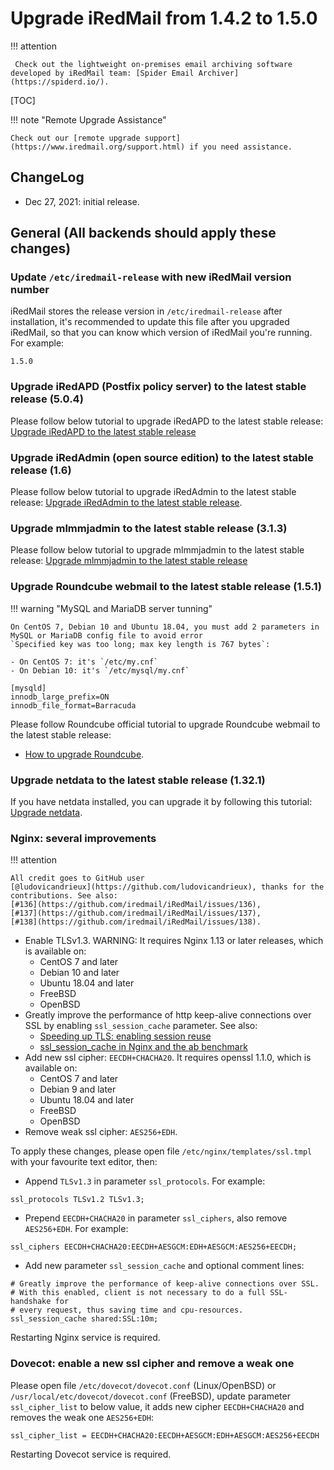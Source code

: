 # Upgrade iRedMail from 1.4.2 to 1.5.0

!!! attention

	 Check out the lightweight on-premises email archiving software developed by iRedMail team: [Spider Email Archiver](https://spiderd.io/).

[TOC]

!!! note "Remote Upgrade Assistance"

    Check out our [remote upgrade support](https://www.iredmail.org/support.html) if you need assistance.

## ChangeLog

- Dec 27, 2021: initial release.

## General (All backends should apply these changes)

### Update `/etc/iredmail-release` with new iRedMail version number

iRedMail stores the release version in `/etc/iredmail-release` after
installation, it's recommended to update this file after you upgraded iRedMail,
so that you can know which version of iRedMail you're running. For example:

```
1.5.0
```

### Upgrade iRedAPD (Postfix policy server) to the latest stable release (5.0.4)

Please follow below tutorial to upgrade iRedAPD to the latest stable release:
[Upgrade iRedAPD to the latest stable release](./upgrade.iredapd.html)

### Upgrade iRedAdmin (open source edition) to the latest stable release (1.6)

Please follow below tutorial to upgrade iRedAdmin to the latest stable release:
[Upgrade iRedAdmin to the latest stable release](./migrate.or.upgrade.iredadmin.html).

### Upgrade mlmmjadmin to the latest stable release (3.1.3)

Please follow below tutorial to upgrade mlmmjadmin to the latest stable release:
[Upgrade mlmmjadmin to the latest stable release](./upgrade.mlmmjadmin.html)

### Upgrade Roundcube webmail to the latest stable release (1.5.1)

!!! warning "MySQL and MariaDB server tunning"

    On CentOS 7, Debian 10 and Ubuntu 18.04, you must add 2 parameters in
    MySQL or MariaDB config file to avoid error
    `Specified key was too long; max key length is 767 bytes`:

    - On CentOS 7: it's `/etc/my.cnf`
    - On Debian 10: it's `/etc/mysql/my.cnf`

```
[mysqld]
innodb_large_prefix=ON
innodb_file_format=Barracuda
```

Please follow Roundcube official tutorial to upgrade Roundcube webmail to the
latest stable release:

* [How to upgrade Roundcube](https://github.com/roundcube/roundcubemail/wiki/Upgrade).

### Upgrade netdata to the latest stable release (1.32.1)

If you have netdata installed, you can upgrade it by following this tutorial:
[Upgrade netdata](./upgrade.netdata.html).

### Nginx: several improvements

!!! attention

    All credit goes to GitHub user
    [@ludovicandrieux](https://github.com/ludovicandrieux), thanks for the
    contributions. See also:
    [#136](https://github.com/iredmail/iRedMail/issues/136), 
    [#137](https://github.com/iredmail/iRedMail/issues/137),
    [#138](https://github.com/iredmail/iRedMail/issues/138).

- Enable TLSv1.3. WARNING: It requires Nginx 1.13 or later releases, which is
  available on:
    - CentOS 7 and later
    - Debian 10 and later
    - Ubuntu 18.04 and later
    - FreeBSD
    - OpenBSD
- Greatly improve the performance of http keep-alive connections over SSL by
  enabling `ssl_session_cache` parameter. See also:
    - [Speeding up TLS: enabling session reuse](https://vincent.bernat.ch/en/blog/2011-ssl-session-reuse-rfc5077)
    - [ssl_session_cache in Nginx and the ab benchmark](https://www.peterbe.com/plog/ssl_session_cache-ab)
- Add new ssl cipher: `EECDH+CHACHA20`. It requires openssl 1.1.0, which is
  available on:
    - CentOS 7 and later
    - Debian 9 and later
    - Ubuntu 18.04 and later
    - FreeBSD
    - OpenBSD
- Remove weak ssl cipher: `AES256+EDH`.

To apply these changes, please open file `/etc/nginx/templates/ssl.tmpl` with
your favourite text editor, then:

- Append `TLSv1.3` in parameter `ssl_protocols`. For example:

```
ssl_protocols TLSv1.2 TLSv1.3;
```

- Prepend `EECDH+CHACHA20` in parameter `ssl_ciphers`, also remove `AES256+EDH`.
  For example:

```
ssl_ciphers EECDH+CHACHA20:EECDH+AESGCM:EDH+AESGCM:AES256+EECDH;
```

- Add new parameter `ssl_session_cache` and optional comment lines:

```
# Greatly improve the performance of keep-alive connections over SSL.
# With this enabled, client is not necessary to do a full SSL-handshake for
# every request, thus saving time and cpu-resources.
ssl_session_cache shared:SSL:10m;
```

Restarting Nginx service is required.

### Dovecot: enable a new ssl cipher and remove a weak one

Please open file `/etc/dovecot/dovecot.conf` (Linux/OpenBSD) or
`/usr/local/etc/dovecot/dovecot.conf` (FreeBSD), update parameter
`ssl_cipher_list` to below value, it adds new cipher `EECDH+CHACHA20` and
removes the weak one `AES256+EDH`:

```
ssl_cipher_list = EECDH+CHACHA20:EECDH+AESGCM:EDH+AESGCM:AES256+EECDH
```

Restarting Dovecot service is required.
